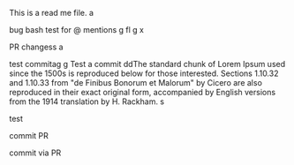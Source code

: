 This is a read me file.
a

bug bash test for @ mentions
g
fl
g
x


PR changess
a

test commitag
g
Test a commit ddThe standard chunk of Lorem Ipsum used since the 1500s is reproduced below for those interested. Sections 1.10.32 and 1.10.33 from "de Finibus Bonorum et Malorum" by Cicero are also reproduced in their exact original form, accompanied by English versions from the 1914 translation by H. Rackham.
s

test

commit PR

commit via PR
